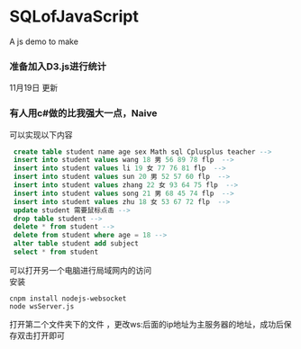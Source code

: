 # SQLofJavaScript
A js demo to make 
### 准备加入D3.js进行统计    
11月19日 更新
### 有人用c#做的比我强大一点，Naive    
可以实现以下内容    

```sql
 create table student name age sex Math sql Cplusplus teacher -->
 insert into student values wang 18 男 56 89 78 flp  -->
 insert into student values li 19 女 77 76 81 flp  -->
 insert into student values sun 20 男 52 57 60 flp  -->
 insert into student values zhang 22 女 93 64 75 flp  -->
 insert into student values song 21 男 68 45 74 flp  -->
 insert into student values zhu 18 女 53 67 72 flp  -->
 update student 需要鼠标点击 -->
 drop table student -->
 delete * from student -->
 delete from student where age = 18 -->
 alter table student add subject
 select * from student
 ```
 可以打开另一个电脑进行局域网内的访问    
 安装    
 ```shell
 cnpm install nodejs-websocket
 node wsServer.js
  ```
 打开第二个文件夹下的文件 ，更改ws:后面的ip地址为主服务器的地址，成功后保存双击打开即可
 
